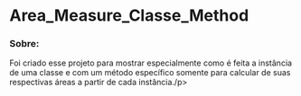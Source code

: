 # Area_Measure_Classe_Method

### Sobre:

<p align="left">Foi criado esse projeto para mostrar especialmente como é feita a instância de uma classe e com um método específico somente para calcular de suas respectivas áreas a partir de cada instância./p>
